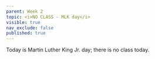 ```yaml
---
parent: Week 2
topic: <i>NO CLASS - MLK day</i>
visible: true
nav_exclude: false
published: true
---
```


Today is Martin Luther King Jr. day; there is no class today.
